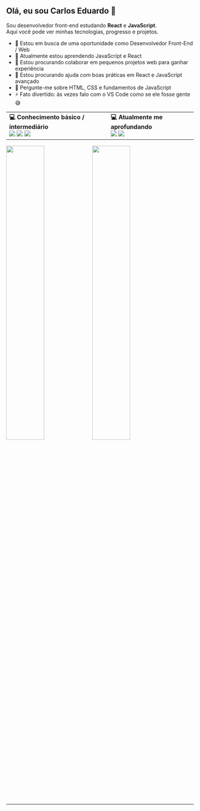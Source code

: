 ## Olá, eu sou Carlos Eduardo 👋

Sou desenvolvedor front-end estudando **React** e **JavaScript**.  
Aqui você pode ver minhas tecnologias, progresso e projetos.

- 🔭 Estou em busca de uma oportunidade como Desenvolvedor Front-End / Web
- 🌱 Atualmente estou aprendendo JavaScript e React
- 👯 Estou procurando colaborar em pequenos projetos web para ganhar experiência
- 🤔 Estou procurando ajuda com boas práticas em React e JavaScript avançado
- 💬 Pergunte-me sobre HTML, CSS e fundamentos de JavaScript
- ⚡ Fato divertido: às vezes falo com o VS Code como se ele fosse gente 😅

 <table>
  <tr>
    <td>
      <b>💻 Conhecimento básico / intermediário</b><br>
      <img src="https://img.shields.io/badge/-HTML-E34F26?style=for-the-badge&logo=html5&logoColor=white" />
      <img src="https://img.shields.io/badge/-CSS-1572B6?style=for-the-badge&logo=css3&logoColor=white" />
      <img src="https://img.shields.io/badge/-JavaScript-F7DF1E?style=for-the-badge&logo=javascript&logoColor=black" />
    </td>
    <td>
      <b>💻 Atualmente me aprofundando</b><br>
      <img src="https://img.shields.io/badge/-React-61DAFB?style=for-the-badge&logo=react&logoColor=black" />
      <img src="https://img.shields.io/badge/-Tailwind%20CSS-06B6D4?style=for-the-badge&logo=tailwind-css&logoColor=white" />
    </td>
  </tr>
</table>

<p float="left">
  <img src="https://github-readme-stats.vercel.app/api?username=eduardodev25&show_icons=true&theme=tokyonight" width="45%" />
  <img src="https://github-readme-stats.vercel.app/api/top-langs/?username=eduardodev25&layout=compact&theme=tokyonight" width="45%" />
</p>

---



